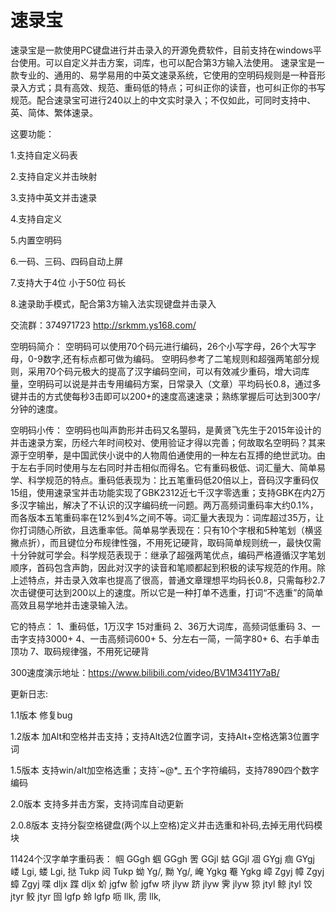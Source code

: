 # 速录宝
速录宝是一款使用PC键盘进行并击录入的开源免费软件，目前支持在windows平台使用。可以自定义并击方案，词库，也可以配合第3方输入法使用。
速录宝是一款专业的、通用的、易学易用的中英文速录系统，它使用的空明码规则是一种音形录入方式；具有高效、规范、重码低的特点；可纠正你的读音，也可纠正你的书写规范。配合速录宝可进行240以上的中文实时录入；不仅如此，可同时支持中、英、简体、繁体速录。

这要功能：

1.支持自定义码表

2.支持自定义并击映射

3.支持中英文并击速录

4.支持自定义

5.内置空明码

6.一码、三码、四码自动上屏

7.支持大于4位 小于50位 码长

8.速录助手模式，配合第3方输入法实现键盘并击录入

交流群：374971723
http://srkmm.ys168.com/

空明码简介：
    空明码可以使用70个码元进行编码，26个小写字母，26个大写字母，0-9数字,还有标点都可做为编码。
空明码参考了二笔规则和超强两笔部分规则，采用70个码元极大的提高了汉字编码空间，可以有效减少重码，增大词库量，空明码可以说是并击专用编码方案，日常录入（文章）平均码长0.8，通过多键并击的方式使每秒3击即可以200+的速度高速速录；熟练掌握后可达到300字/分钟的速度。

空明码小传：
    空明码也叫声韵形并击码又名曌码，是黄贤飞先生于2015年设计的并击速录方案，历经六年时间校对、使用验证才得以完善；何故取名空明码？其来源于空明拳，是中国武侠小说中的人物周伯通使用的一种左右互搏的绝世武功。由于左右手同时使用与左右同时并击相似而得名。它有重码极低、词汇量大、简单易学、科学规范的特点。重码低表现为：比五笔重码低20倍以上，音码汉字重码仅15组，使用速录宝并击功能实现了GBK2312近七千汉字零选重；支持GBK在内2万多汉字输出，解决了不认识的汉字编码统一问题。两万高频词重码率大约0.1%，而各版本五笔重码率在12%到4%之间不等。词汇量大表现为：词库超过35万，让你打词随心所欲，且选重率低。简单易学表现在：只有10个字根和5种笔划（横竖撇点折），而且键位分布规律性强，不用死记硬背，取码简单规则统一，最快仅需十分钟就可学会。科学规范表现于：继承了超强两笔优点，编码严格遵循汉字笔划顺序，首码包含声韵，因此对汉字的读音和笔顺都起到积极的读写规范的作用。除上述特点，并击录入效率也提高了很高，普通文章理想平均码长0.8，只需每秒2.7次击键便可达到200以上的速度。所以它是一种打单不选重，打词“不选重”的简单高效且易学地并击速录输入法。

它的特点：
1、重码低，1万汉字 15对重码
2、36万大词库，高频词低重码
3、一击字支持3000+
4、一击高频词600+
5、分左右一简，一简字80+
6、右手单击顶功
7、取码规律强，不用死记硬背
 

300速度演示地址：https://www.bilibili.com/video/BV1M3411Y7aB/

更新日志:

1.1版本 修复bug

1.2版本 加Alt和空格并击支持；支持Alt选2位置字词，支持Alt+空格选第3位置字词

1.5版本 支持win/alt加空格选重；支持`~@*_ 五个字符编码，支持7890四个数字编码

2.0版本 支持多并击方案，支持词库自动更新

2.0.8版本 支持分裂空格键盘(两个以上空格)定义并击选重和补码,去掉无用代码模块

11424个汉字单字重码表：
帼	GGgh
蝈	GGgh
罟	GGjl 
蛄	GGjl
凅	GYgj
痼	GYgj
嵝	Lgi, 
蝼	Lgi,
挞	Tukp
闼	Tukp
蚴	Yg/,
黝	Yg/,
崦	Ygkg
罨	Ygkg
嶂	Zgyj
幛	Zgyj
蟑	Zgyj
喋	dljx
蹀	dljx
蚧	jgfw
骱	jgfw
哜	jlyw
跻	jlyw
霁	jlyw
猄	jtyl
鲸	jtyl
饺	jtyr
鲛	jtyr
囹	lgfp
蛉	lgfp
呖	llk,
雳	llk,
